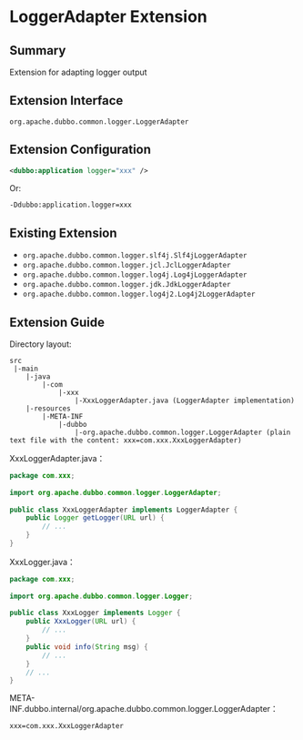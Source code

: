 # LoggerAdapter Extension

## Summary

Extension for adapting logger output

## Extension Interface

`org.apache.dubbo.common.logger.LoggerAdapter`

## Extension Configuration

```xml
<dubbo:application logger="xxx" />
```

Or:

```sh
-Ddubbo:application.logger=xxx
```

## Existing Extension

* `org.apache.dubbo.common.logger.slf4j.Slf4jLoggerAdapter`
* `org.apache.dubbo.common.logger.jcl.JclLoggerAdapter`
* `org.apache.dubbo.common.logger.log4j.Log4jLoggerAdapter`
* `org.apache.dubbo.common.logger.jdk.JdkLoggerAdapter`
* `org.apache.dubbo.common.logger.log4j2.Log4j2LoggerAdapter`

## Extension Guide

Directory layout:

```
src
 |-main
    |-java
        |-com
            |-xxx
                |-XxxLoggerAdapter.java (LoggerAdapter implementation)
    |-resources
        |-META-INF
            |-dubbo
                |-org.apache.dubbo.common.logger.LoggerAdapter (plain text file with the content: xxx=com.xxx.XxxLoggerAdapter)
```

XxxLoggerAdapter.java：

```java
package com.xxx;
 
import org.apache.dubbo.common.logger.LoggerAdapter;
 
public class XxxLoggerAdapter implements LoggerAdapter {
    public Logger getLogger(URL url) {
        // ...
    }
}
```

XxxLogger.java：

```java
package com.xxx;
 
import org.apache.dubbo.common.logger.Logger;
 
public class XxxLogger implements Logger {
    public XxxLogger(URL url) {
        // ...
    }
    public void info(String msg) {
        // ...
    }
    // ...
}
```

META-INF.dubbo.internal/org.apache.dubbo.common.logger.LoggerAdapter：

```properties
xxx=com.xxx.XxxLoggerAdapter
```